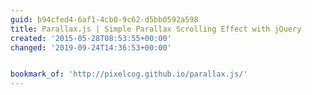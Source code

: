 ```yaml
---
guid: b94cfed4-6af1-4cb0-9c62-d5bb0592a598
title: Parallax.js | Simple Parallax Scrolling Effect with jQuery
created: '2015-05-28T08:53:55+00:00'
changed: '2019-09-24T14:36:53+00:00'


bookmark_of: 'http://pixelcog.github.io/parallax.js/'
---
```




